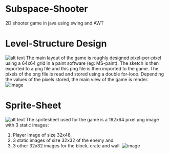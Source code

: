 # Subspace-Shooter
2D shooter game in java using swing and AWT

# Level-Structure Design
![alt text](https://github.com/[anuragsubedi]/[Subspace-Shooter]/blob/main/res/wizard_level.png?raw=true)
The main layout of the game is roughly designed pixel-per-pixel using a 64x64 grid in a paint software (eg: MS-paint). The sketch is then exported to a png file and this png file is then imported to the game. 
The pixels of the png file is read and stored using a double for-loop. Depending the values of the pixels stored, the main view of the game is render. 
![image](https://user-images.githubusercontent.com/43778235/124566715-0875d280-de63-11eb-90e1-b8b9489042b7.png)

# Sprite-Sheet
![alt text](https://github.com/[anuragsubedi]/[Subspace-Shooter]/blob/main/res/sprite_sheet.png?raw=true)
The spritesheet used for the game is a 192x64 pixel png image with 3 static images:
1. Player image of size 32x48, 
2. 3 static images of size 32x32 of the enemy and 
3. 3 other 32x32 images for the block, crate and wall.
![image](https://user-images.githubusercontent.com/43778235/124566848-26433780-de63-11eb-97db-7c39a74ff25a.png)


